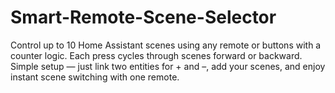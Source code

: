 # Smart-Remote-Scene-Selector
Control up to 10 Home Assistant scenes using any remote or buttons with a counter logic. Each press cycles through scenes forward or backward. Simple setup — just link two entities for + and –, add your scenes, and enjoy instant scene switching with one remote.
